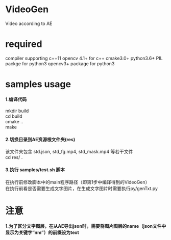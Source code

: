 # VideoGen
Video according to AE  
# required
compiler supporting c++11
opencv 4.1+ for c++
cmake3.0+
python3.6+
PIL packge for python3
opencv3+ package for python3

# samples usage  
#### 1.编译代码  
  mkdir build  
  cd build  
  cmake ..  
  make  
#### 2.切换目录到AE资源根文件夹(res)   
  该文件夹包含 std.json, std_fg.mp4, std_mask.mp4 等若干文件  
  cd res/ . 
#### 3.执行 samples/test.sh 脚本
  在执行前修改脚本中的main程序路径（即第1步中编译得到的VideoGen）  
  在执行前看是否需要生成文字图片，在生成文字图片时需要执行py/genTxt.py
  
# 注意
#### 1.为了区分文字图层，在从AE导出json时，需要将图片图层的name（json文件中显示为关键字“nm”）的前缀设为text
